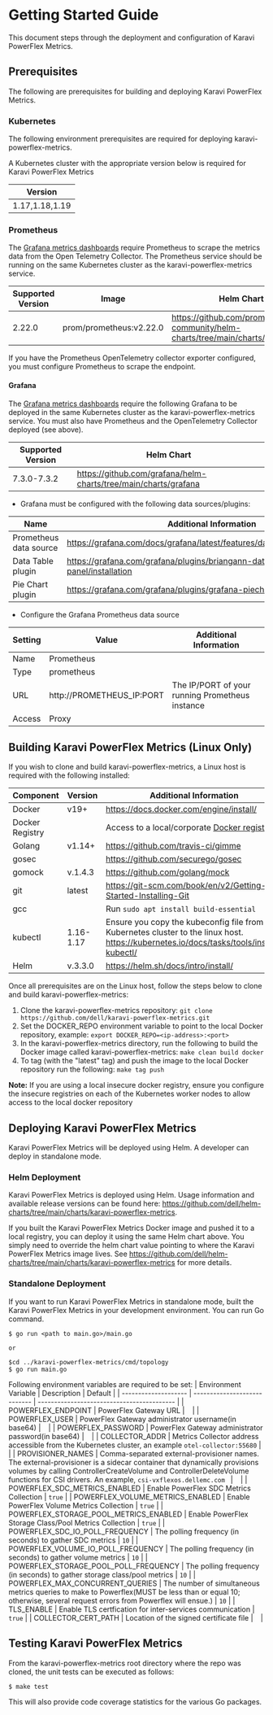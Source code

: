 <!--
Copyright (c) 2020 Dell Inc., or its subsidiaries. All Rights Reserved.

Licensed under the Apache License, Version 2.0 (the "License");
you may not use this file except in compliance with the License.
You may obtain a copy of the License at

    http://www.apache.org/licenses/LICENSE-2.0
-->

# Getting Started Guide

This document steps through the deployment and configuration of Karavi PowerFlex Metrics.

## Prerequisites

The following are prerequisites for building and deploying Karavi PowerFlex Metrics.

### Kubernetes

The following environment prerequisites are required for deploying karavi-powerflex-metrics.

A Kubernetes cluster with the appropriate version below is required for Karavi PowerFlex Metrics

| Version   | 
| --------- |
| 1.17,1.18,1.19 |

### Prometheus

The [Grafana metrics dashboards](../grafana/dashboards/powerflex) require Prometheus to scrape the metrics data from the Open Telemetry Collector. The Prometheus service should be running on the same Kubernetes cluster as the karavi-powerflex-metrics service.

| Supported Version | Image                   | Helm Chart                                                   |
| ----------------- | ----------------------- | ------------------------------------------------------------ |
| 2.22.0           | prom/prometheus:v2.22.0 | https://github.com/prometheus-community/helm-charts/tree/main/charts/prometheus |

If you have the Prometheus OpenTelemetry collector exporter configured, you must configure Prometheus to scrape the endpoint.

#### Grafana

The [Grafana metrics dashboards](../grafana/dashboards/powerflex) require the following Grafana to be deployed in the same Kubernetes cluster as the karavi-powerflex-metrics service. You must also have Prometheus and the OpenTelemetry Collector deployed (see above).

| Supported Version | Helm Chart                                                |
| ----------------- | --------------------------------------------------------- |
| 7.3.0-7.3.2       | https://github.com/grafana/helm-charts/tree/main/charts/grafana |

- Grafana must be configured with the following data sources/plugins:

| Name                   | Additional Information                                                     |
| ---------------------- | -------------------------------------------------------------------------- |
| Prometheus data source | https://grafana.com/docs/grafana/latest/features/datasources/prometheus/   |
| Data Table plugin      | https://grafana.com/grafana/plugins/briangann-datatable-panel/installation |
| Pie Chart plugin       | https://grafana.com/grafana/plugins/grafana-piechart-panel                 |

- Configure the Grafana Prometheus data source

| Setting | Value                     | Additional Information                          |
| ------- | ------------------------- | ----------------------------------------------- |
| Name    | Prometheus                |                                                 |
| Type    | prometheus                |                                                 |
| URL     | http://PROMETHEUS_IP:PORT | The IP/PORT of your running Prometheus instance |
| Access  | Proxy                     |                                                 |

## Building Karavi PowerFlex Metrics (Linux Only)

If you wish to clone and build karavi-powerflex-metrics, a Linux host is required with the following installed:

| Component       | Version   | Additional Information                                                                                                                     |
| --------------- | --------- | ------------------------------------------------------------------------------------------------------------------------------------------ |
| Docker          | v19+      | https://docs.docker.com/engine/install/                                                                                                    |
| Docker Registry |           | Access to a local/corporate [Docker registry](https://docs.docker.com/registry/)                                                           |
| Golang          | v1.14+    | https://github.com/travis-ci/gimme                                                                                                         |
| gosec           |           | https://github.com/securego/gosec                                                                                                          |
| gomock          | v.1.4.3   | https://github.com/golang/mock                                                                                                             |
| git             | latest    | https://git-scm.com/book/en/v2/Getting-Started-Installing-Git                                                                              |
| gcc             |           | Run ```sudo apt install build-essential```                                                                                                 |
| kubectl         | 1.16-1.17 | Ensure you copy the kubeconfig file from the Kubernetes cluster to the linux host. https://kubernetes.io/docs/tasks/tools/install-kubectl/ |
| Helm            | v.3.3.0   | https://helm.sh/docs/intro/install/                                                                                                        | 

Once all prerequisites are on the Linux host, follow the steps below to clone and build karavi-powerflex-metrics:

1. Clone the karavi-powerflex-metrics repository: `git clone https://github.com/dell/karavi-powerflex-metrics.git`
1. Set the DOCKER_REPO environment variable to point to the local Docker repository, example: `export DOCKER_REPO=<ip-address>:<port>`
1. In the karavi-powerflex-metrics directory, run the following to build the Docker image called karavi-powerflex-metrics: `make clean build docker`
1. To tag (with the "latest" tag) and push the image to the local Docker repository run the following: `make tag push`

__Note:__ If you are using a local insecure docker registry, ensure you configure the insecure registries on each of the Kubernetes worker nodes to allow access to the local docker repository

## Deploying Karavi PowerFlex Metrics
Karavi PowerFlex Metrics will be deployed using Helm. A developer can deploy in standalone mode.

### Helm Deployment
Karavi PowerFlex Metrics is deployed using Helm.  Usage information and available release versions can be found here: https://github.com/dell/helm-charts/tree/main/charts/karavi-powerflex-metrics.

If you built the Karavi PowerFlex Metrics Docker image and pushed it to a local registry, you can deploy it using the same Helm chart above.  You simply need to override the helm chart value pointing to where the Karavi PowerFlex Metrics image lives.  See https://github.com/dell/helm-charts/tree/main/charts/karavi-powerflex-metrics for more details.

### Standalone Deployment
If you want to run Karavi PowerFlex Metrics in standalone mode, built the Karavi PowerFlex Metrics in your development environment. You can run Go command.
```console
$ go run <path to main.go>/main.go

or

$cd ../karavi-powerflex-metrics/cmd/topology
$ go run main.go
```
Following environment variables are required to be set:
| Environment Variable | Description                  | Default                                    |
| -------------------- | ---------------------------- | ------------------------------------------ |
| POWERFLEX_ENDPOINT   | PowerFlex Gateway URL        | ` ` |
| POWERFLEX_USER       | PowerFlex Gateway administrator username(in base64) | ` ` |
| POWERFLEX_PASSWORD   | PowerFlex Gateway administrator password(in base64) | ` ` |
| COLLECTOR_ADDR       | Metrics Collector address accessible from the Kubernetes cluster, an example `otel-collector:55680` | ` ` |
| PROVISIONER_NAMES    | Comma-separated external-provisioner names. The external-provisioner is a sidecar container that dynamically provisions volumes by calling ControllerCreateVolume and ControllerDeleteVolume functions for CSI drivers. An example, `csi-vxflexos.dellemc.com ` | ` ` |
| POWERFLEX_SDC_METRICS_ENABLED | Enable PowerFlex SDC Metrics Collection | `true` |
| POWERFLEX_VOLUME_METRICS_ENABLED | Enable PowerFlex Volume Metrics Collection | `true` |
| POWERFLEX_STORAGE_POOL_METRICS_ENABLED | Enable PowerFlex  Storage Class/Pool Metrics Collection | `true` |
| POWERFLEX_SDC_IO_POLL_FREQUENCY | The polling frequency (in seconds) to gather SDC metrics | `10` |
| POWERFLEX_VOLUME_IO_POLL_FREQUENCY | The polling frequency (in seconds) to gather volume metrics | `10` |
| POWERFLEX_STORAGE_POOL_POLL_FREQUENCY | The polling frequency (in seconds) to gather storage class/pool metrics | `10` |
| POWERFLEX_MAX_CONCURRENT_QUERIES | The number of simultaneous metrics queries to make to Powerflex(MUST be less than or equal 10; otherwise, several request errors from Powerflex will ensue.) | `10` |
| TLS_ENABLE        | Enable TLS certfication for inter-services communication | `true` |
| COLLECTOR_CERT_PATH         | Location of the signed certificate file | ` ` |


## Testing Karavi PowerFlex Metrics

From the karavi-powerflex-metrics root directory where the repo was cloned, the unit tests can be executed as follows:
```console
$ make test
```
This will also provide code coverage statistics for the various Go packages.
